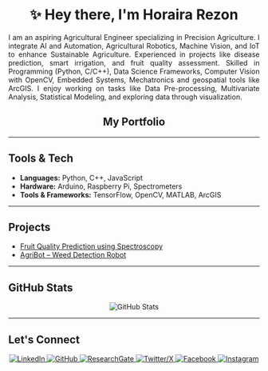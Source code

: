 <h1 align="center" style="border-bottom: none;">
  ✨ Hey there, I'm Horaira Rezon
</h1>

<p align="justify">
I am an aspiring Agricultural Engineer specializing in Precision Agriculture. I integrate AI and Automation, Agricultural Robotics, Machine Vision, and IoT to enhance Sustainable Agriculture. Experienced in projects like disease prediction, smart irrigation, and fruit quality assessment. Skilled in Programming (Python, C/C++), Data Science Frameworks, Computer Vision with OpenCV, Embedded Systems, Mechatronics and geospatial tools like ArcGIS. I enjoy working on tasks like Data Pre-processing, Multivariate Analysis, Statistical Modeling, and exploring data through visualization.
</p>

<!-- Portfolio Link -->
<h2 align="center">
  <a href="https://allsabaab.github.io" style="text-decoration: none; color: inherit;">
    My Portfolio
  </a>
</h2>

---

## Tools & Tech

- **Languages:** Python, C++, JavaScript  
- **Hardware:** Arduino, Raspberry Pi, Spectrometers  
- **Tools & Frameworks:** TensorFlow, OpenCV, MATLAB, ArcGIS  

---

## Projects

- [Fruit Quality Prediction using Spectroscopy](https://github.com/your-project)  
- [AgriBot – Weed Detection Robot](https://github.com/your-project)  

---

## GitHub Stats

<p align="center">
  <img src="https://github-readme-stats.vercel.app/api?username=horaira-rezon&show_icons=true&theme=tokyonight" alt="GitHub Stats" />
</p>

---

## Let's Connect

<p align="center">
  <a href="https://www.linkedin.com/in/allsabaab/">
    <img src="https://img.shields.io/badge/LinkedIn-0A66C2?style=for-the-badge&logo=linkedin&logoColor=white" alt="LinkedIn" />
  </a>
  <a href="https://github.com/Allsabaab">
    <img src="https://img.shields.io/badge/GitHub-181717?style=for-the-badge&logo=github&logoColor=white" alt="GitHub" />
  </a>
  <a href="https://www.researchgate.net/profile/Horaira-Rezon">
    <img src="https://img.shields.io/badge/ResearchGate-00CCBB?style=for-the-badge&logo=ResearchGate&logoColor=white" alt="ResearchGate" />
  </a>
  <a href="https://x.com/Allsabaab">
    <img src="https://img.shields.io/badge/X-000000?style=for-the-badge&logo=twitter&logoColor=white" alt="Twitter/X" />
  </a>
  <a href="https://www.facebook.com/Allsabaab">
    <img src="https://img.shields.io/badge/Facebook-1877F2?style=for-the-badge&logo=facebook&logoColor=white" alt="Facebook" />
  </a>
  <a href="https://www.instagram.com/allsabaab/">
    <img src="https://img.shields.io/badge/Instagram-E4405F?style=for-the-badge&logo=instagram&logoColor=white" alt="Instagram" />
  </a>
</p>
